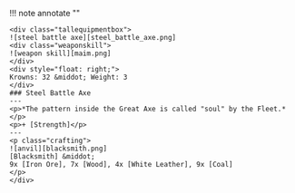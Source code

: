 !!! note annotate ""

    <div class="tallequipmentbox">
    ![steel battle axe][steel_battle_axe.png]
    <div class="weaponskill">
    ![weapon skill][maim.png]
    </div>
    <div style="float: right;">
    Krowns: 32 &middot; Weight: 3
    </div>
    ### Steel Battle Axe
    ---
    <p>*The pattern inside the Great Axe is called "soul" by the Fleet.*</p>
    <p>+ [Strength]</p>
    ---
    <p class="crafting">
    ![anvil][blacksmith.png] 
    [Blacksmith] &middot; 
    9x [Iron Ore], 7x [Wood], 4x [White Leather], 9x [Coal]
    </p>
    </div>
